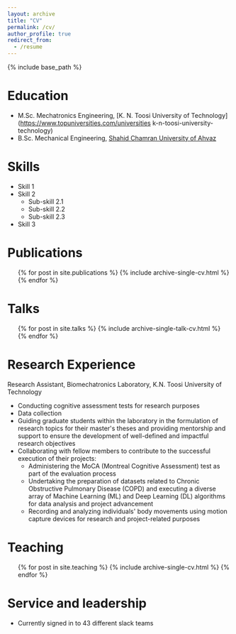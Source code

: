 ```yaml
---
layout: archive
title: "CV"
permalink: /cv/
author_profile: true
redirect_from:
  - /resume
---
```


{% include base_path %}

Education
======
* M.Sc. Mechatronics Engineering, [K. N. Toosi University of Technology](https://www.topuniversities.com/universities k-n-toosi-university-technology)
* B.Sc. Mechanical Engineering, [Shahid Chamran University of Ahvaz](https://www.topuniversities.com/universities/shahid-chamran-university-ahvaz)

Skills
======
* Skill 1
* Skill 2
  * Sub-skill 2.1
  * Sub-skill 2.2
  * Sub-skill 2.3
* Skill 3

Publications
======
  <ul>{% for post in site.publications %}
    {% include archive-single-cv.html %}
  {% endfor %}</ul>
  
Talks
======
  <ul>{% for post in site.talks %}
    {% include archive-single-talk-cv.html %}
  {% endfor %}</ul>
  
Research Experience
======
Research Assistant, Biomechatronics Laboratory, K.N. Toosi University of Technology

* Conducting cognitive assessment tests for research purposes
* Data collection
* Guiding graduate students within the laboratory in the formulation of research topics for their master's theses and providing mentorship and support to ensure the development of well-defined and impactful research objectives
* Collaborating with fellow members to contribute to the successful execution of their projects:
  * Administering the MoCA (Montreal Cognitive Assessment) test as part of the evaluation process
  * Undertaking the preparation of datasets related to Chronic Obstructive Pulmonary Disease (COPD) and executing a diverse array of Machine Learning (ML) and Deep Learning (DL) algorithms for data analysis and project advancement
  * Recording and analyzing individuals' body movements using motion capture devices for research and project-related purposes

Teaching
======
  <ul>{% for post in site.teaching %}
    {% include archive-single-cv.html %}
  {% endfor %}</ul>
  
Service and leadership
======
* Currently signed in to 43 different slack teams

